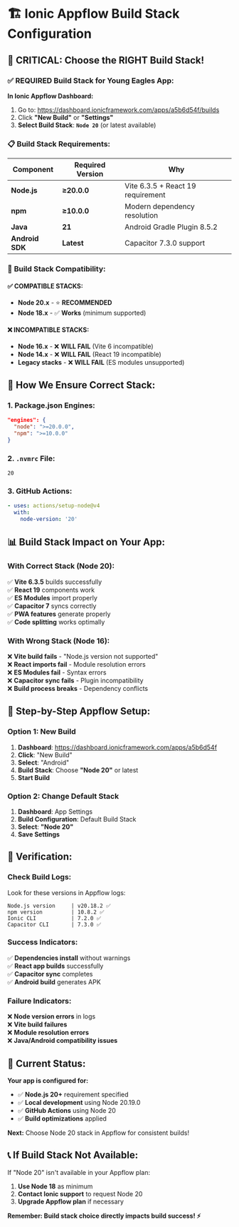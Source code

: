 # 🏗️ Ionic Appflow Build Stack Configuration

## 🎯 **CRITICAL: Choose the RIGHT Build Stack!**

### ✅ **REQUIRED Build Stack for Young Eagles App:**

**In Ionic Appflow Dashboard:**
1. Go to: https://dashboard.ionicframework.com/apps/a5b6d54f/builds
2. Click **"New Build"** or **"Settings"**
3. **Select Build Stack**: **`Node 20`** (or latest available)

### 📋 **Build Stack Requirements:**

| Component | Required Version | Why |
|-----------|-----------------|-----|
| **Node.js** | **≥20.0.0** | Vite 6.3.5 + React 19 requirement |
| **npm** | **≥10.0.0** | Modern dependency resolution |
| **Java** | **21** | Android Gradle Plugin 8.5.2 |
| **Android SDK** | **Latest** | Capacitor 7.3.0 support |

### 🚨 **Build Stack Compatibility:**

#### ✅ **COMPATIBLE STACKS:**
- **Node 20.x** - ⭐ **RECOMMENDED**
- **Node 18.x** - ✅ **Works** (minimum supported)

#### ❌ **INCOMPATIBLE STACKS:**
- **Node 16.x** - ❌ **WILL FAIL** (Vite 6 incompatible)
- **Node 14.x** - ❌ **WILL FAIL** (React 19 incompatible)
- **Legacy stacks** - ❌ **WILL FAIL** (ES modules unsupported)

## 🔧 **How We Ensure Correct Stack:**

### 1. **Package.json Engines:**
```json
"engines": {
  "node": ">=20.0.0",
  "npm": ">=10.0.0"
}
```

### 2. **`.nvmrc` File:**
```
20
```

### 3. **GitHub Actions:**
```yaml
- uses: actions/setup-node@v4
  with:
    node-version: '20'
```

## 📊 **Build Stack Impact on Your App:**

### **With Correct Stack (Node 20):**
✅ **Vite 6.3.5** builds successfully  
✅ **React 19** components work  
✅ **ES Modules** import properly  
✅ **Capacitor 7** syncs correctly  
✅ **PWA features** generate properly  
✅ **Code splitting** works optimally  

### **With Wrong Stack (Node 16):**
❌ **Vite build fails** - "Node.js version not supported"  
❌ **React imports fail** - Module resolution errors  
❌ **ES Modules fail** - Syntax errors  
❌ **Capacitor sync fails** - Plugin incompatibility  
❌ **Build process breaks** - Dependency conflicts  

## 🎯 **Step-by-Step Appflow Setup:**

### **Option 1: New Build**
1. **Dashboard**: https://dashboard.ionicframework.com/apps/a5b6d54f
2. **Click**: "New Build"
3. **Select**: "Android"
4. **Build Stack**: Choose **"Node 20"** or latest
5. **Start Build**

### **Option 2: Change Default Stack**
1. **Dashboard**: App Settings
2. **Build Configuration**: Default Build Stack
3. **Select**: **"Node 20"**
4. **Save Settings**

## 🚀 **Verification:**

### **Check Build Logs:**
Look for these versions in Appflow logs:
```
Node.js version     | v20.18.2 ✅
npm version         | 10.8.2 ✅  
Ionic CLI           | 7.2.0 ✅
Capacitor CLI       | 7.3.0 ✅
```

### **Success Indicators:**
✅ **Dependencies install** without warnings  
✅ **React app builds** successfully  
✅ **Capacitor sync** completes  
✅ **Android build** generates APK  

### **Failure Indicators:**
❌ **Node version errors** in logs  
❌ **Vite build failures**  
❌ **Module resolution errors**  
❌ **Java/Android compatibility issues**  

## 🔄 **Current Status:**

**Your app is configured for:**
- ✅ **Node.js 20+** requirement specified
- ✅ **Local development** using Node 20.19.0
- ✅ **GitHub Actions** using Node 20
- ✅ **Build optimizations** applied

**Next:** Choose Node 20 stack in Appflow for consistent builds!

## 📞 **If Build Stack Not Available:**

If "Node 20" isn't available in your Appflow plan:
1. **Use Node 18** as minimum
2. **Contact Ionic support** to request Node 20
3. **Upgrade Appflow plan** if necessary

**Remember: Build stack choice directly impacts build success! ⚡**

